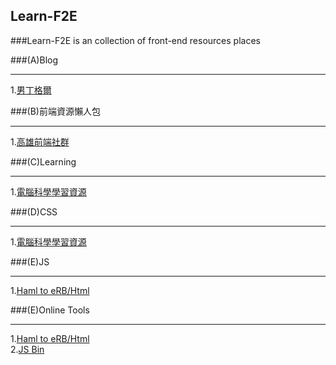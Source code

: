 ## Learn-F2E

###Learn-F2E is an collection of front-end resources places

###(A)Blog
___
1.[男丁格爾](http://abgne.tw/)


###(B)前端資源懶人包  
___
1.[高雄前端社群](https://docs.google.com/document/d/13nK_XY9u5uIleTpSCw88lMupzgCSwXd6j6je44eLhMQ/edit?pli=1)

###(C)Learning
___
1.[電腦科學學習資源](https://trello.com/b/SfJlgg4P/computer-science-learning-resource)

###(D)CSS
___
1.[電腦科學學習資源](https://trello.com/b/SfJlgg4P/computer-science-learning-resource)

###(E)JS
___
1.[Haml to eRB/Html](https://haml2erb.org/)

###(E)Online Tools
___
1.[Haml to eRB/Html](https://haml2erb.org/)</br>
2.[JS Bin](http://jsbin.com/?html,output)
